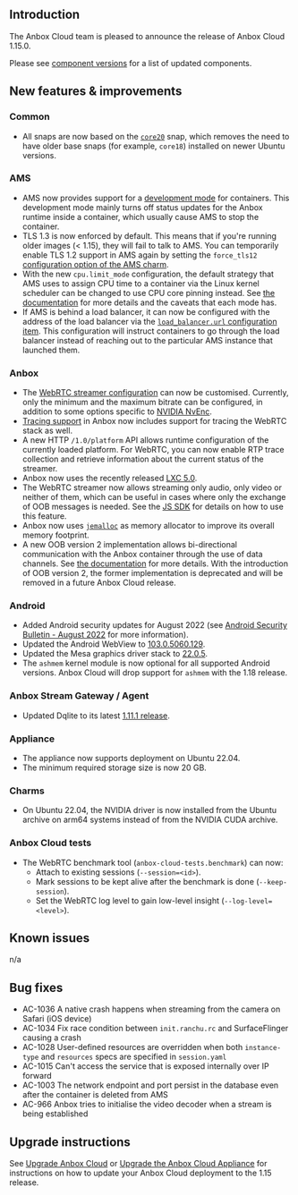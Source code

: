 ## Introduction

The Anbox Cloud team is pleased to announce the release of Anbox Cloud 1.15.0.

Please see [component versions](https://anbox-cloud.io/docs/component-versions) for a list of updated components.

## New features & improvements

### Common

* All snaps are now based on the [`core20`](https://snapcraft.io/core20) snap, which removes the need to have older base snaps (for example, `core18`) installed on newer Ubuntu versions.

### AMS

* AMS now provides support for a [development mode](https://anbox-cloud.io/docs/exp/containers#dev-mode) for containers. This development mode mainly turns off status updates for the Anbox runtime inside a container, which usually cause AMS to stop the container.
* TLS 1.3 is now enforced by default. This means that if you're running older images (< 1.15), they will fail to talk to AMS. You can temporarily enable TLS 1.2 support in AMS again by setting the `force_tls12` [configuration option of the AMS charm](https://charmhub.io/ams/configure?channel=1.15/stable#force_tls12).
* With the new `cpu.limit_mode` configuration, the default strategy that AMS uses to assign CPU time to a container via the Linux kernel scheduler can be changed to use CPU core pinning instead. See [the documentation](https://anbox-cloud.io/docs/exp/performance#container-cpu-access) for more details and the caveats that each mode has.
* If AMS is behind a load balancer, it can now be configured with the address of the load balancer via the [`load_balancer.url` configuration item](https://anbox-cloud.io/docs/ref/ams-configuration). This configuration will instruct containers to go through the load balancer instead of reaching out to the particular AMS instance that launched them.

### Anbox

* The [WebRTC streamer configuration](https://anbox-cloud.io/docs/ref/webrtc-streamer) can now be customised. Currently, only the minimum and the maximum bitrate can be configured, in addition to some options specific to [NVIDIA NvEnc](https://developer.nvidia.com/nvidia-video-codec-sdk).
* [Tracing support](https://anbox-cloud.io/docs/ref/anbox-https-api#heading--10tracing) in Anbox now includes support for tracing the WebRTC stack as well.
* A new HTTP `/1.0/platform` API allows runtime configuration of the currently loaded platform. For WebRTC, you can now enable RTP trace collection and retrieve information about the current status of the streamer.
* Anbox now uses the recently released [LXC 5.0](https://discuss.linuxcontainers.org/t/lxc-5-0-lts-has-been-released/14381).
* The WebRTC streamer now allows streaming only audio, only video or neither of them, which can be useful in cases where only the exchange of OOB messages is needed. See the [JS SDK](https://github.com/canonical/anbox-streaming-sdk/blob/master/js/anbox-stream-sdk.js) <!-- wokeignore:rule=master --> for details on how to use this feature.
* Anbox now uses [`jemalloc`](https://github.com/jemalloc/jemalloc) as memory allocator to improve its overall memory footprint.
* A new OOB version 2 implementation allows bi-directional communication with the Anbox container through the use of data channels. See [the documentation](https://anbox-cloud.io/docs/howto/stream/oob-data) for more details. With the introduction of OOB version 2, the former implementation is deprecated and will be removed in a future Anbox Cloud release.

### Android

* Added Android security updates for August 2022 (see [Android Security Bulletin - August 2022](https://source.android.com/docs/security/bulletin/2022-08-01) for more information).
* Updated the Android WebView to [103.0.5060.129](https://chromereleases.googleblog.com/2022/07/chrome-for-android-update_01510389319.html).
* Updated the Mesa graphics driver stack to [22.0.5](https://docs.mesa3d.org/relnotes/22.0.5.html).
* The `ashmem` kernel module is now optional for all supported Android versions. Anbox Cloud will drop support for `ashmem` with the 1.18 release.

### Anbox Stream Gateway / Agent

* Updated Dqlite to its latest [1.11.1 release](https://github.com/canonical/dqlite/releases/tag/v1.11.1).

### Appliance

* The appliance now supports deployment on Ubuntu 22.04.
* The minimum required storage size is now 20 GB.

### Charms

* On Ubuntu 22.04, the NVIDIA driver is now installed from the Ubuntu archive on arm64 systems instead of from the NVIDIA CUDA archive.

### Anbox Cloud tests

* The WebRTC benchmark tool (`anbox-cloud-tests.benchmark`) can now:
  * Attach to existing sessions (`--session=<id>`).
  * Mark sessions to be kept alive after the benchmark is done (`--keep-session`).
  * Set the WebRTC log level to gain low-level insight (`--log-level=<level>`).

## Known issues

n/a

## Bug fixes

* AC-1036 A native crash happens when streaming from the camera on Safari (iOS device)
* AC-1034 Fix race condition between `init.ranchu.rc` and SurfaceFlinger causing a crash
* AC-1028 User-defined resources are overridden when both `instance-type` and `resources` specs are specified in `session.yaml`
* AC-1015 Can't access the service that is exposed internally over IP forward
* AC-1003 The network endpoint and port persist in the database even after the container is deleted from AMS
* AC-966 Anbox tries to initialise the video decoder when a stream is being established

## Upgrade instructions

See [Upgrade Anbox Cloud](https://anbox-cloud.io/docs/howto/update/upgrade-anbox) or [Upgrade the Anbox Cloud Appliance](https://anbox-cloud.io/docs/howto/update/upgrade-appliance) for instructions on how to update your Anbox Cloud deployment to the 1.15 release.

